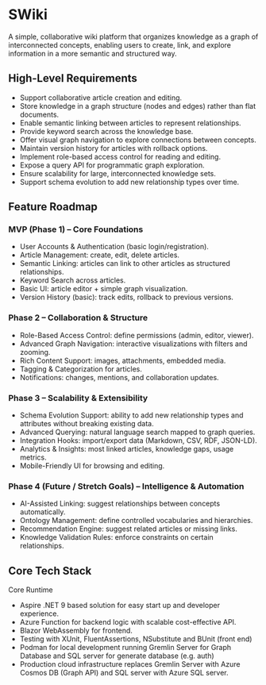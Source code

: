 # SWiki

A simple, collaborative wiki platform that organizes knowledge as a graph of interconnected concepts, enabling users to create, 
link, and explore information in a more semantic and structured way.

## High-Level Requirements

- Support collaborative article creation and editing.
- Store knowledge in a graph structure (nodes and edges) rather than flat documents.
- Enable semantic linking between articles to represent relationships.
- Provide keyword search across the knowledge base.
- Offer visual graph navigation to explore connections between concepts.
- Maintain version history for articles with rollback options.
- Implement role-based access control for reading and editing.
- Expose a query API for programmatic graph exploration.
- Ensure scalability for large, interconnected knowledge sets.
- Support schema evolution to add new relationship types over time.

## Feature Roadmap

### MVP (Phase 1) – Core Foundations

- User Accounts & Authentication (basic login/registration).
- Article Management: create, edit, delete articles.
- Semantic Linking: articles can link to other articles as structured relationships.
- Keyword Search across articles.
- Basic UI: article editor + simple graph visualization.
- Version History (basic): track edits, rollback to previous versions.

### Phase 2 – Collaboration & Structure

- Role-Based Access Control: define permissions (admin, editor, viewer).
- Advanced Graph Navigation: interactive visualizations with filters and zooming.
- Rich Content Support: images, attachments, embedded media.
- Tagging & Categorization for articles.
- Notifications: changes, mentions, and collaboration updates.

### Phase 3 – Scalability & Extensibility

- Schema Evolution Support: ability to add new relationship types and attributes without breaking existing data.
- Advanced Querying: natural language search mapped to graph queries.
- Integration Hooks: import/export data (Markdown, CSV, RDF, JSON-LD).
- Analytics & Insights: most linked articles, knowledge gaps, usage metrics.
- Mobile-Friendly UI for browsing and editing.

### Phase 4 (Future / Stretch Goals) – Intelligence & Automation

- AI-Assisted Linking: suggest relationships between concepts automatically.
- Ontology Management: define controlled vocabularies and hierarchies.
- Recommendation Engine: suggest related articles or missing links.
- Knowledge Validation Rules: enforce constraints on certain relationships.

## Core Tech Stack

Core Runtime

- Aspire .NET 9 based solution for easy start up and developer experience.
- Azure Function for backend logic with scalable cost-effective API.
- Blazor WebAssembly for frontend.
- Testing with XUnit, FluentAssertions, NSubstitute and BUnit (front end)
- Podman for local development running Gremlin Server for Graph Database and SQL server for generate database (e.g. auth)
- Production cloud infrastructure replaces Gremlin Server with Azure Cosmos DB (Graph API) and SQL server with Azure SQL server.